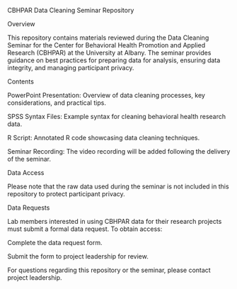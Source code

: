 CBHPAR Data Cleaning Seminar Repository

Overview

This repository contains materials reviewed during the Data Cleaning Seminar for the Center for Behavioral Health Promotion and Applied Research (CBHPAR) at the University at Albany. The seminar provides guidance on best practices for preparing data for analysis, ensuring data integrity, and managing participant privacy.

Contents

PowerPoint Presentation: Overview of data cleaning processes, key considerations, and practical tips.

SPSS Syntax Files: Example syntax for cleaning behavioral health research data.

R Script: Annotated R code showcasing data cleaning techniques.

Seminar Recording: The video recording will be added following the delivery of the seminar.

Data Access

Please note that the raw data used during the seminar is not included in this repository to protect participant privacy.

Data Requests

Lab members interested in using CBHPAR data for their research projects must submit a formal data request. To obtain access:

Complete the data request form.

Submit the form to project leadership for review.

For questions regarding this repository or the seminar, please contact project leadership.
